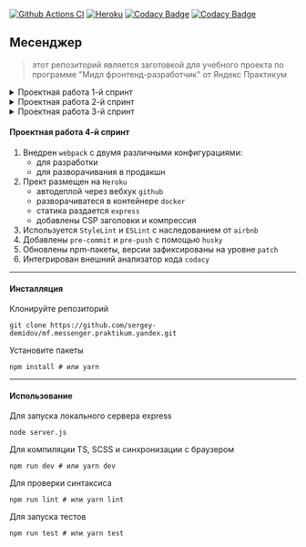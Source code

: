 [![Github Actions CI](https://github.com/sergey-demidov/mf.messenger.praktikum.yandex/workflows/ci/badge.svg)](https://github.com/sergey-demidov/mf.messenger.praktikum.yandex/actions?query=workflow%3Aci)
[![Heroku](https://heroku-badge.herokuapp.com/?app=mfmessenger)](https://mfmessenger.herokuapp.com/)
[![Codacy Badge](https://api.codacy.com/project/badge/Grade/292312ce77de4ff9aa76a66458fa8f5a)](https://app.codacy.com/gh/sergey-demidov/mf.messenger.praktikum.yandex?utm_source=github.com&utm_medium=referral&utm_content=sergey-demidov/mf.messenger.praktikum.yandex&utm_campaign=Badge_Grade)
[![Codacy Badge](https://app.codacy.com/project/badge/Coverage/1c725db8ddea43a59afdbc3dacf89dc8)](https://www.codacy.com/gh/sergey-demidov/mf.messenger.praktikum.yandex/dashboard?utm_source=github.com&utm_medium=referral&utm_content=sergey-demidov/mf.messenger.praktikum.yandex&utm_campaign=Badge_Coverage)

## Месенджер 

> этот репозиторий является заготовкой для учебного проекта по программе 
> "Мидл фронтенд-разработчик" от Яндекс Практикум

<details><summary>Проектная работа 1-й спринт</summary>

1. Настроен Express-сервер с раздачей статики.
1. Настоен деплой статики на [Netlify](https://messenger42-praktikum-yandex.netlify.app/)
1. [Нарисованы](https://www.figma.com/file/jCefXmc3zICQxhhZP2GLOA/Chat?node-id=0%3A1) и сверстаны прототипы экранов:
   - авторизация (с формой, имена полей: login, password),
   - регистрация (с формой, имена полей: first_name, second_name, login, email, password, phone),
   - список чатов, лента переписки (поле для ввода сообщения: message),
   - настройки пользователя:
     1. имена полей для изменения информации о пользователе: 
        - first_name 
        - second_name 
        - display_name
        - login
        - email
        - phone
     1. поле для изменения аватара с выбором файла и превью: avatar;
     1. страница с формой для изменения пароля: (поля oldPassword, newPassword, newPasswordConfirm).
   - страница 404,
   - страница 500.
1. Сделан сбор данных из форм. В console.log выводится объект со всеми заполненными полями формы.
1. Корневой `index.html` содержит переадресацию на `chat.html`
1. Подключены шрифты Material Icons

</details>

<details><summary>Проектная работа 2-й спринт</summary>

1. Частично реализован шаблонизатор на основе [Web Components](https://developer.mozilla.org/en-US/docs/Web/Web_Components)
1. Проект переведен на TypeScript
1. В `tsconfig` включен режим `strict`
1. Проект разбит на модули, настроены `import`/`export`
1. На все формы добавлена валидация по `focus`/`blur` плюс `keyup`
1. Страницы генерируются на основании шаблонов
1. Сделаны переиспользуемые модули для кнопок и текстовых полей
1. Свойство `disabled` кнопки отправки связано с валидацией форм
1. TypeScript компилятор внедрен в скрипт запуска сервера разработки

</details>

<details><summary>Проектная работа 3-й спринт</summary>

1. Добавен класс `HttpTransport` для работы с запросами
1. В проект добавлен роутинг с проверкой авторизации
1. Библиотеки частично покрыты тестами
1. Внедрены HTTP API чатов, авторизации и пользователей
   - настройка/удаление чата по клику на аватарке чата
   - добавление участника выбором из выпадающего списка
   - удаление участника перетаскиванием в корзину
1. Стили перенесены на SCSS
1. Компилятор `node-sass` внедрен в скрипт запуска сервера разработки
1. Для транспиляции TS используется обертка [TTypeScript](https://github.com/cevek/ttypescript)
1. Реализована система оповещения пользователя `toaster`
1. Настроены CSP в виде `http-equiv` тэга в заголовке `index.html`

</details>

#### Проектная работа 4-й спринт

1. Внедрен `webpack` с двумя различными конфигурациями:
   - для разработки 
   - для разворачивания в продакшн
1. Прект размещен на `Heroku` 
   - автодеплой через вебхук `github`
   - разворачиватеся в контейнере `docker`
   - статика раздается `express`
   - добавлены CSP заголовки и компрессия
1. Используется `StyleLint` и `ESLint` с наследованием от `airbnb` 
1. Добавлены `pre-commit` и `pre-push` с помощью `husky`
1. Обновлены npm-пакеты, версии зафиксированы на уровне `patch`
1. Интегрирован внешний анализатор кода `codacy`

---
#### Инсталляция
Клонируйте репозиторий
```shell script
git clone https://github.com/sergey-demidov/mf.messenger.praktikum.yandex.git
```
Установите пакеты
```shell script
npm install # или yarn
```
---
#### Использование
Для запуска локального сервера express
```shell script
node server.js
```
Для компиляции TS, SCSS и синхронизации с браузером
```shell script
npm run dev # или yarn dev
```
Для проверки синтаксиса
```shell script
npm run lint # или yarn lint
```

Для запуска тестов
```shell script
npm run test # или yarn test
```
